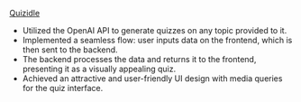 [Quizidle](https://quiz-app-umber-phi.vercel.app/)

- Utilized the OpenAI API to generate quizzes on any topic provided to it.
- Implemented a seamless flow: user inputs data on the frontend, which is then sent to the backend.
- The backend processes the data and returns it to the frontend, presenting it as a visually appealing quiz.
- Achieved an attractive and user-friendly UI design with media queries for the quiz interface.
